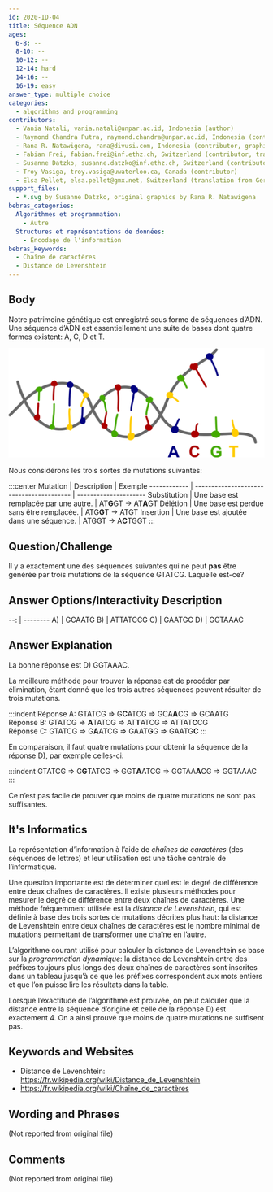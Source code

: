 ```yaml
---
id: 2020-ID-04
title: Séquence ADN
ages:
  6-8: --
  8-10: --
  10-12: --
  12-14: hard
  14-16: --
  16-19: easy
answer_type: multiple choice
categories:
  - algorithms and programming
contributors:
  - Vania Natali, vania.natali@unpar.ac.id, Indonesia (author)
  - Raymond Chandra Putra, raymond.chandra@unpar.ac.id, Indonesia (contributor)
  - Rana R. Natawigena, rana@divusi.com, Indonesia (contributor, graphics)
  - Fabian Frei, fabian.frei@inf.ethz.ch, Switzerland (contributor, translation from English into German)
  - Susanne Datzko, susanne.datzko@inf.ethz.ch, Switzerland (contributor, graphics)
  - Troy Vasiga, troy.vasiga@uwaterloo.ca, Canada (contributor)
  - Elsa Pellet, elsa.pellet@gmx.net, Switzerland (translation from German into French)
support_files:
  - *.svg by Susanne Datzko, original graphics by Rana R. Natawigena
bebras_categories:
  Algorithmes et programmation:
    - Autre
  Structures et représentations de données:
    - Encodage de l'information
bebras_keywords:
  - Chaîne de caractères
  - Distance de Levenshtein
---
```


## Body

Notre patrimoine génétique est enregistré sous forme de séquences d’ADN. Une séquence d’ADN est essentiellement une suite de bases dont quatre formes existent: A, C, D et T.

![](graphics/2020-ID-04_taskbody-compatible.svg "ADN (300px)")

Nous considérons les trois sortes de mutations suivantes:

:::center
Mutation | Description | Exemple
------------ | ---------------------------------------- | ---------------------
Substitution | Une base est remplacée par une autre. | AT**G**GT → AT**A**GT
Délétion | Une base est perdue sans être remplacée. | ATG**G**T → ATGT
Insertion | Une base est ajoutée dans une séquence. | ATGGT → A**C**TGGT
:::

## Question/Challenge

Il y a exactement une des séquences suivantes qui ne peut **pas** être générée par trois mutations de la séquence GTATCG. Laquelle est-ce?

## Answer Options/Interactivity Description

--: | --------
A) | GCAATG
B) | ATTATCCG
C) | GAATGC
D) | GGTAAAC

## Answer Explanation

La bonne réponse est D) GGTAAAC.

La meilleure méthode pour trouver la réponse est de procéder par élimination, étant donné que les trois autres séquences peuvent résulter de trois mutations.

:::indent
Réponse A: GTATCG ⇒ G**C**ATCG ⇒ GCA**A**CG ⇒ GCAATG  
Réponse B: GTATCG ⇒ **A**TATCG ⇒ AT**T**ATCG ⇒ ATTAT**C**CG  
Réponse C: GTATCG ⇒ G**A**ATCG ⇒ GAAT**G**G ⇒ GAATG**C**
:::

En comparaison, il faut quatre mutations pour obtenir la séquence de la réponse D), par exemple celles-ci:

:::indent
GTATCG ⇒ G**G**TATCG ⇒ GGT**A**ATCG ⇒ GGTAA**A**CG ⇒ GGTAAAC
:::

Ce n’est pas facile de prouver que moins de quatre mutations ne sont pas suffisantes.

## It's Informatics

La représentation d’information à l’aide de _chaînes de caractères_ (des séquences de lettres) et leur utilisation est une tâche centrale de l’informatique.

Une question importante est de déterminer quel est le degré de différence entre deux chaînes de caractères. Il existe plusieurs méthodes pour mesurer le degré de différence entre deux chaînes de caractères. Une méthode fréquemment utilisée est la _distance de Levenshtein_, qui est définie à base des trois sortes de mutations décrites plus haut: la distance de Levenshtein entre deux chaînes de caractères est le nombre minimal de mutations permettant de transformer une chaîne en l’autre.

L’algorithme courant utilisé pour calculer la distance de Levenshtein se base sur la _programmation dynamique_: la distance de Levenshtein entre des préfixes toujours plus longs des deux chaînes de caractères sont inscrites dans un tableau jusqu’à ce que les préfixes correspondent aux mots entiers et que l’on puisse lire les résultats dans la table.

Lorsque l’exactitude de l’algorithme est prouvée, on peut calculer que la distance entre la séquence d’origine et celle de la réponse D) est exactement 4. On a ainsi prouvé que moins de quatre mutations ne suffisent pas.

## Keywords and Websites

- Distance de Levenshtein: https://fr.wikipedia.org/wiki/Distance_de_Levenshtein
- https://fr.wikipedia.org/wiki/Chaîne_de_caractères

## Wording and Phrases

(Not reported from original file)

## Comments

(Not reported from original file)
